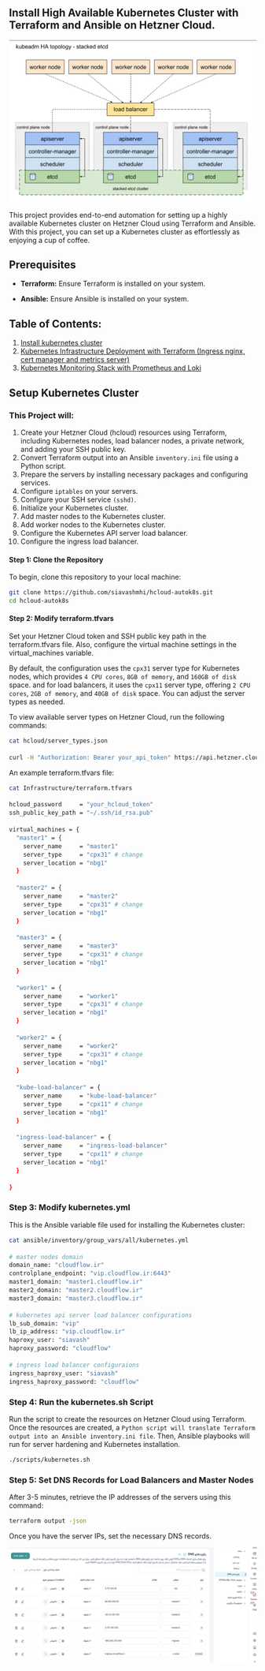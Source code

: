 ## Install High Available Kubernetes Cluster with Terraform and Ansible on Hetzner Cloud.

![Kubernetes high level design](images/kuberntes-high-level-design.png "Kubernetes high level design")

This project provides end-to-end automation for setting up a highly available Kubernetes cluster on Hetzner Cloud using Terraform and Ansible. With this project, you can set up a Kubernetes cluster as effortlessly as enjoying a cup of coffee.

## Prerequisites

- **Terraform:** Ensure Terraform is installed on your system.

- **Ansible:** Ensure Ansible is installed on your system.

## Table of Contents:
  1. [Install kubernetes cluster](#Setup-Kubernetes-Cluster)
  2. [Kubernetes Infrastructure Deployment with Terraform (Ingress nginx, cert manager and metrics server)](kubernetes/)
  3. [Kubernetes Monitoring Stack with Prometheus and Loki](observability/)

## Setup Kubernetes Cluster 

### This Project will:

1. Create your Hetzner Cloud (hcloud) resources using Terraform, including Kubernetes nodes, load balancer nodes, a private network, and adding your SSH public key.
2. Convert Terraform output into an Ansible `inventory.ini` file using a Python script.
3. Prepare the servers by installing necessary packages and configuring services.
4. Configure `iptables` on your servers.
5. Configure your SSH service `(sshd)`.
6. Initialize your Kubernetes cluster.
7. Add master nodes to the Kubernetes cluster.
8. Add worker nodes to the Kubernetes cluster.
9. Configure the Kubernetes API server load balancer.
10. Configure the ingress load balancer.

#### Step 1: Clone the Repository

To begin, clone this repository to your local machine:

```bash
git clone https://github.com/siavashmhi/hcloud-autok8s.git
cd hcloud-autok8s
```

#### Step 2: Modify terraform.tfvars

Set your Hetzner Cloud token and SSH public key path in the terraform.tfvars file. Also, configure the virtual machine settings in the virtual_machines variable.

By default, the configuration uses the `cpx31` server type for Kubernetes nodes, which provides `4 CPU cores`, `8GB of memory`, and `160GB of disk` space. and for load balancers, it uses the `cpx11` server type, offering `2 CPU cores`, `2GB of memory`, and `40GB of disk` space. You can adjust the server types as needed.

To view available server types on Hetzner Cloud, run the following commands:
```bash
cat hcloud/server_types.json 

curl -H "Authorization: Bearer your_api_token" https://api.hetzner.cloud/v1/server_types
```

An example terraform.tfvars file:

```bash
cat Infrastructure/terraform.tfvars  

hcloud_password     = "your_hcloud_token"
ssh_public_key_path = "~/.ssh/id_rsa.pub"

virtual_machines = {
  "master1" = {
    server_name     = "master1"
    server_type     = "cpx31" # change
    server_location = "nbg1"
  }

  "master2" = {
    server_name     = "master2"
    server_type     = "cpx31" # change
    server_location = "nbg1"
  }

  "master3" = {
    server_name     = "master3"
    server_type     = "cpx31" # change
    server_location = "nbg1"
  }

  "worker1" = {
    server_name     = "worker1"
    server_type     = "cpx31" # change
    server_location = "nbg1"
  }

  "worker2" = {
    server_name     = "worker2"
    server_type     = "cpx31" # change
    server_location = "nbg1"
  }

  "kube-load-balancer" = {
    server_name     = "kube-load-balancer"
    server_type     = "cpx11" # change
    server_location = "nbg1"
  }

  "ingress-load-balancer" = {
    server_name     = "ingress-load-balancer"
    server_type     = "cpx11" # change
    server_location = "nbg1"
  }

}

```

### Step 3: Modify kubernetes.yml

This is the Ansible variable file used for installing the Kubernetes cluster:

```bash
cat ansible/inventory/group_vars/all/kubernetes.yml 

# master nodes domain
domain_name: "cloudflow.ir"
controlplane_endpoint: "vip.cloudflow.ir:6443"
master1_domain: "master1.cloudflow.ir"
master2_domain: "master2.cloudflow.ir"
master3_domain: "master3.cloudflow.ir"

# kubernetes api server load balancer configurations
lb_sub_domain: "vip"
lb_ip_address: "vip.cloudflow.ir"
haproxy_user: "siavash"
haproxy_password: "cloudflow"

# ingress load balancer configuraions
ingress_haproxy_user: "siavash"
ingress_haproxy_password: "cloudflow"

```

### Step 4: Run the kubernetes.sh Script 

Run the script to create the resources on Hetzner Cloud using Terraform. Once the resources are created, a `Python script will translate Terraform output into an Ansible inventory.ini file`. Then, Ansible playbooks will run for server hardening and Kubernetes installation.

```bash
./scripts/kubernetes.sh   
```

### Step 5: Set DNS Records for Load Balancers and Master Nodes

After 3-5 minutes, retrieve the IP addresses of the servers using this command:

```bash
terraform output -json
```

Once you have the server IPs, set the necessary DNS records.

![DNS Records](images/records.png "DNS Records")
